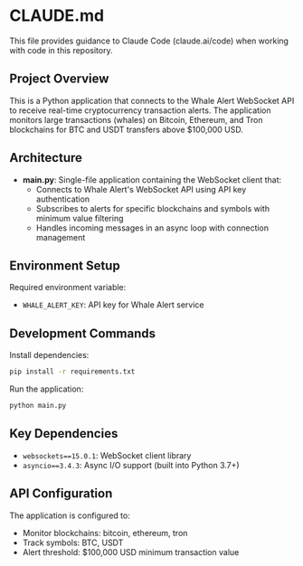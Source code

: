 # CLAUDE.md

This file provides guidance to Claude Code (claude.ai/code) when working with code in this repository.

## Project Overview

This is a Python application that connects to the Whale Alert WebSocket API to receive real-time cryptocurrency transaction alerts. The application monitors large transactions (whales) on Bitcoin, Ethereum, and Tron blockchains for BTC and USDT transfers above $100,000 USD.

## Architecture

- **main.py**: Single-file application containing the WebSocket client that:
  - Connects to Whale Alert's WebSocket API using API key authentication
  - Subscribes to alerts for specific blockchains and symbols with minimum value filtering
  - Handles incoming messages in an async loop with connection management

## Environment Setup

Required environment variable:
- `WHALE_ALERT_KEY`: API key for Whale Alert service

## Development Commands

Install dependencies:
```bash
pip install -r requirements.txt
```

Run the application:
```bash
python main.py
```

## Key Dependencies

- `websockets==15.0.1`: WebSocket client library
- `asyncio==3.4.3`: Async I/O support (built into Python 3.7+)

## API Configuration

The application is configured to:
- Monitor blockchains: bitcoin, ethereum, tron
- Track symbols: BTC, USDT
- Alert threshold: $100,000 USD minimum transaction value